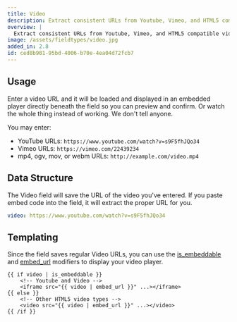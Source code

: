 ```yaml
---
title: Video
description: Extract consistent URLs from Youtube, Vimeo, and HTML5 compatible video links and preview them right inline.
overview: |
  Extract consistent URLs from Youtube, Vimeo, and HTML5 compatible video links and preview them right inline.
image: /assets/fieldtypes/video.jpg
added_in: 2.8
id: ced8b901-95bd-4006-b70e-4ea04d72fcb7
---
```

## Usage

Enter a video URL and it will be loaded and displayed in an embedded player directly beneath the field so you can preview and confirm. Or watch the whole thing instead of working. We don't tell anyone.

You may enter:

- YouTube URLs: `https://www.youtube.com/watch?v=s9F5fhJQo34`
- Vimeo URLs: `https://vimeo.com/22439234`
- mp4, ogv, mov, or webm URLs: `http://example.com/video.mp4`

## Data Structure

The Video field will save the URL of the video you've entered. If you paste embed code into the field, it will extract the proper URL for you.

``` yaml
video: https://www.youtube.com/watch?v=s9F5fhJQo34
```

## Templating

Since the field saves regular Video URLs, you can use the [is_embeddable](/modifiers/is_embeddable) and
[embed_url](/modifiers/embed_url) modifiers to display your video player.

```
{{ if video | is_embeddable }}
    <!-- Youtube and Video -->
    <iframe src="{{ video | embed_url }}" ...></iframe>
{{ else }}
    <!-- Other HTML5 video types -->
    <video src="{{ video | embed_url }}" ...></video>
{{ /if }}
```
